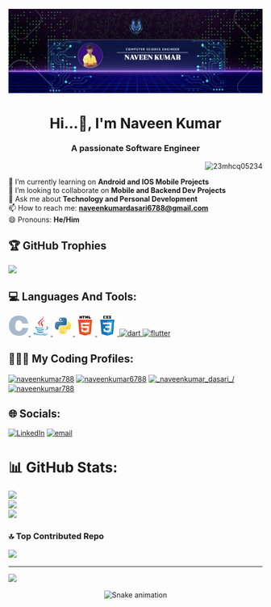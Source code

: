 ![logo](https://github.com/23MHCQ05234/23MHCQ05234/blob/main/GIT_PIC.jpg)

<h1 align="center">Hi...👋, I'm Naveen Kumar</h1>
<h3 align="center">A passionate Software Engineer </h3>

<p align="right"> <img src="https://komarev.com/ghpvc/?username=23mhcq05234&label=Profile%20views&color=0e75b6&style=flat" alt="23mhcq05234" /> </p>

🌱 I’m currently learning on **Android and IOS Mobile Projects** <br>
👯 I’m looking to collaborate on **Mobile and Backend Dev Projects** <br>
💬 Ask me about **Technology and Personal Development** <br>
📫 How to reach me: **naveenkumardasari6788@gmail.com** <br>
😄 Pronouns: **He/Him**

## 🏆 GitHub Trophies
![](https://github-profile-trophy.vercel.app/?username=23MHCQ05234&theme=radical&no-frame=false&no-bg=true&margin-w=4)

## 💻 Languages And Tools:
<p align="left"> <a href="https://www.cprogramming.com/" target="_blank" rel="noreferrer"> <img src="https://raw.githubusercontent.com/devicons/devicon/master/icons/c/c-original.svg" alt="c" width="40" height="40"/> </a>  <a href="https://www.java.com" target="_blank" rel="noreferrer"> <img src="https://raw.githubusercontent.com/devicons/devicon/master/icons/java/java-original.svg" alt="java" width="40" height="40"/> </a>  <a href="https://www.python.org" target="_blank" rel="noreferrer"> <img src="https://raw.githubusercontent.com/devicons/devicon/master/icons/python/python-original.svg" alt="python" width="40" height="40"/> </a>  <a href="https://www.w3.org/html/" target="_blank" rel="noreferrer"> <img src="https://raw.githubusercontent.com/devicons/devicon/master/icons/html5/html5-original-wordmark.svg" alt="html5" width="40" height="40"/> </a>  <a href="https://www.w3schools.com/css/" target="_blank" rel="noreferrer"> <img src="https://raw.githubusercontent.com/devicons/devicon/master/icons/css3/css3-original-wordmark.svg" alt="css3" width="40" height="40"/> </a>  <a href="https://dart.dev" target="_blank" rel="noreferrer"> <img src="https://www.vectorlogo.zone/logos/dartlang/dartlang-icon.svg" alt="dart" width="40" height="40"/> </a>  <a href="https://flutter.dev" target="_blank" rel="noreferrer"> <img src="https://www.vectorlogo.zone/logos/flutterio/flutterio-icon.svg" alt="flutter" width="40" height="40"/> </a>  </p>

## 👨🏻‍💻 My Coding Profiles:
<p align="left">
<a href="https://www.codechef.com/users/naveenkumar788" target="blank"><img align="center" src="https://cdn.jsdelivr.net/npm/simple-icons@3.1.0/icons/codechef.svg" alt="naveenkumar788" height="30" width="40" /></a>   <a href="https://www.hackerrank.com/naveenkumar6788" target="blank"><img align="center" src="https://raw.githubusercontent.com/rahuldkjain/github-profile-readme-generator/master/src/images/icons/Social/hackerrank.svg" alt="naveenkumar6788" height="30" width="40" /></a>   <a href="https://auth.geeksforgeeks.org/user/_naveenkumar_dasari_/" target="blank"><img align="center" src="https://raw.githubusercontent.com/rahuldkjain/github-profile-readme-generator/master/src/images/icons/Social/geeks-for-geeks.svg" alt="_naveenkumar_dasari_/" height="30" width="40" /></a>   <a href="https://www.leetcode.com/naveenkumar788" target="blank"><img align="center" src="https://raw.githubusercontent.com/rahuldkjain/github-profile-readme-generator/master/src/images/icons/Social/leet-code.svg" alt="naveenkumar788" height="30" width="40" /></a>
</p>

## 🌐 Socials:
[![LinkedIn](https://img.shields.io/badge/LinkedIn-%230077B5.svg?logo=linkedin&logoColor=white)](https://linkedin.com/in/https://www.linkedin.com/in/naveen-kumar-dasari-582443330/) [![email](https://img.shields.io/badge/Email-D14836?logo=gmail&logoColor=white)](mailto:naveenkumardasari6788@gmail.com) 

# 📊 GitHub Stats:
![](https://github-readme-stats.vercel.app/api?username=23MHCQ05234&theme=dark&hide_border=false&include_all_commits=true&count_private=false)<br/>
![](https://nirzak-streak-stats.vercel.app/?user=23MHCQ05234&theme=dark&hide_border=false)<br/>
![](https://github-readme-stats.vercel.app/api/top-langs/?username=23MHCQ05234&theme=dark&hide_border=false&include_all_commits=true&count_private=false&layout=compact)


### 🔝 Top Contributed Repo
![](https://github-contributor-stats.vercel.app/api?username=23MHCQ05234&limit=5&theme=dark&combine_all_yearly_contributions=true)

---
[![](https://visitcount.itsvg.in/api?id=23MHCQ05234&icon=0&color=0)](https://visitcount.itsvg.in)

<div align="center">
  <img src="https://profile-readme-generator.com/assets/snake.svg" alt="Snake animation" />
</div>
